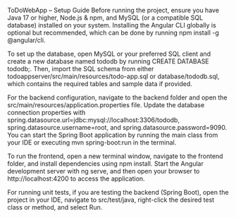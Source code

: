 ToDoWebApp – Setup Guide
Before running the project, ensure you have Java 17 or higher, Node.js & npm, and MySQL (or a compatible SQL database) installed on your system. Installing the Angular CLI globally is optional but recommended, which can be done by running npm install -g @angular/cli.

To set up the database, open MySQL or your preferred SQL client and create a new database named tododb by running CREATE DATABASE tododb;. Then, import the SQL schema from either todoappserver/src/main/resources/todo-app.sql or database/tododb.sql, which contains the required tables and sample data if provided.

For the backend configuration, navigate to the backend folder and open the src/main/resources/application.properties file. Update the database connection properties with spring.datasource.url=jdbc:mysql://localhost:3306/tododb, spring.datasource.username=root, and spring.datasource.password=9090. You can start the Spring Boot application by running the main class from your IDE or executing mvn spring-boot:run in the terminal.

To run the frontend, open a new terminal window, navigate to the frontend folder, and install dependencies using npm install. Start the Angular development server with ng serve, and then open your browser to http://localhost:4200 to access the application.

For running unit tests, if you are testing the backend (Spring Boot), open the project in your IDE, navigate to src/test/java, right-click the desired test class or method, and select Run.
